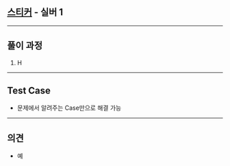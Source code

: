 ## [스티커](https://www.acmicpc.net/problem/9465) - 실버 1

---

## 풀이 과정
1. H

---

## Test Case
- 문제에서 알려주는 Case만으로 해결 가능

---

## 의견
- 예